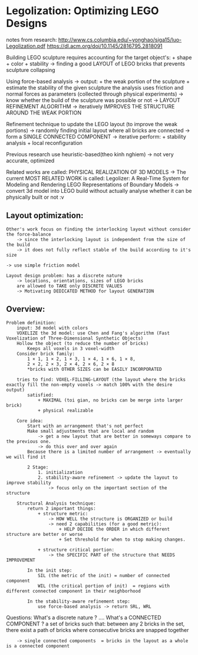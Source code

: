 # Legolization: Optimizing LEGO Designs
notes from research: 
    http://www.cs.columbia.edu/~yonghao/siga15/luo-Legolization.pdf
    https://dl.acm.org/doi/10.1145/2816795.2818091
 

Building LEGO sculpture requires accounting for the target object's: 
    + shape
    + color
    + stability 
    -> finding a good LAYOUT of LEGO bricks that prevents sculpture collapsing  

Using force-based analysis 
    -> output: 
        + the weak portion of the sculpture
        + estimate the stability of the given sculpture 
    the analysis uses friction and normal forces as parameters (collected through physical experiments) 
    -> know whether the build of the sculpture was possible or not 
    -> LAYOUT REFINEMENT ALGORITHM -> iteratively IMPROVES THE STRUCTURE AROUND THE WEAK PORTION 

Refinement technique to update the LEGO layout (to improve the weak portions)
    -> randomly finding initial layout where all bricks are connected 
        -> form a SINGLE CONNECTED COMPONENT
    -> iterative perform: 
        + stability analysis
        + local reconfiguration


Previous research use heuristic-based(theo kinh nghiem) -> not very accurate, optimized

Related works are called: PHYSICAL REALIZATION OF 3D MODELS
    -> The current MOST RELATED WORK is called: 
        Legolizer: A Real-Time System for Modeling and Rendering LEGO Representations of Boundary Models
            -> convert 3d model into LEGO build without actually analyse whether it can be physically built or not :v 

## Layout optimization: 
    Other's work focus on finding the interlocking layout without consider the force-balance 
        -> since the interlocking layout is independent from the size of the build 
        -> it does not fully reflect stable of the build according to it's size

    -> use simple friction model 

    Layout design problem: has a discrete nature 
        -> locations, orientations, sizes of LEGO bricks   
        are allowed to TAKE only DISCRETE VALUES 
        -> Motivating DEDICATED METHOD for layout GENERATION

## Overview: 
    Problem definition: 
        input: 3d model with colors 
        VOXELIZE the 3d model: use Chen and Fang's algorithm (Fast Voxelization of Three-Dimensional Synthetic Objects)
        Hollow the object (to reduce the number of bricks)
            Keeps all voxels in 3 voxel-width
        Consider brick family: 
            1 × 1, 1 × 2, 1 × 3, 1 × 4, 1 × 6, 1 × 8, 
            2 × 2, 2 × 3, 2 × 4, 2 × 6, 2 × 8
            *bricks with OTHER SIZES can be EASILY INCORPORATED 

        tries to find: VOXEL-FILLING-LAYOUT (the layout where the bricks exactly fill the non-empty voxels -> match 100% with the desire output)
            satisfied: 
                + MAXIMAL (toi gian, no bricks can be merge into larger brick)
                + physical realizable 

        Core idea: 
            Start with an arrangement that's not perfect
            Make small adjustments that are local and random 
                -> get a new layout that are better in someways compare to the previous one. 
                -> do this over and over again 
            Because there is a limited number of arrangement -> eventually we will find it 

            2 Stage: 
                1. initialization 
                2. stability-aware refinement -> update the layout to improve stability 
                    -> focus only on the important section of the structure 

        Structural Analysis technique:        
            return 2 important things:
                + structure metric:     
                    -> HOW WELL the structure is ORGANIZED or build 
                    -> need 2 capabilities (for a good metric): 
                        + HELP DECIDE the ORDER in which different structure are better or worse
                        + Set threshold for when to stop making changes.

                + structure critical portion: 
                    -> the SPECIFIC PART of the structure that NEEDS IMPROVEMENT 

            In the init step: 
                SIL (the metric of the init) = number of connected component  
                WIL (the critical portion of init)  = regions with different connected component in their neighborhood

            In the stability-aware refinement step:
                use force-based analysis -> return SRL, WRL 


Questions: 
    What's a discrete nature ? 
        ....
    What's a CONNECTED COMPONENT ? 
        a set of bricks such that:
            between any 2 bricks in the set, there exist a path of bricks
            where consecutive bricks are snapped together

        -> single connected components  = bricks in the layout as a whole is a connected component